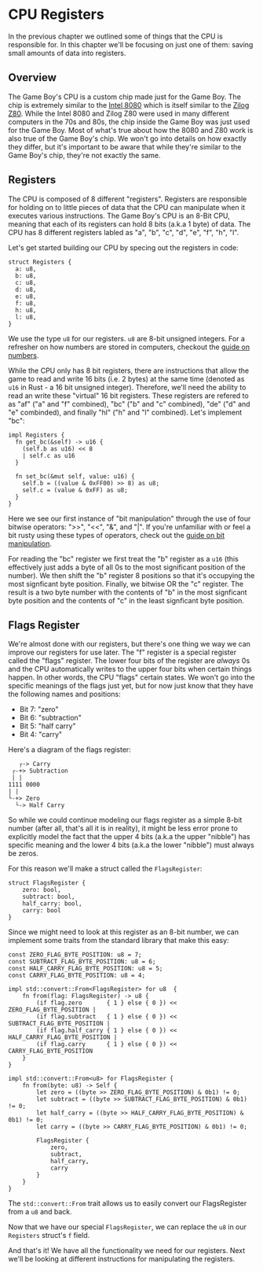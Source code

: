 # CPU Registers

In the previous chapter we outlined some of things that the CPU is responsible for. In this chapter we'll be focusing on just one of them: saving small amounts of data into registers.

## Overview

The Game Boy's CPU is a custom chip made just for the Game Boy. The chip is extremely similar to the [Intel 8080](https://en.wikipedia.org/wiki/Intel_8080) which is itself similar to the [Zilog Z80](https://en.wikipedia.org/wiki/Zilog_Z80). While the Intel 8080 and Zilog Z80 were used in many different computers in the 70s and 80s, the chip inside the Game Boy was just used for the Game Boy. Most of what's true about how the 8080 and Z80 work is also true of the Game Boy's chip. We won't go into details on how exactly they differ, but it's important to be aware that while they're similar to the Game Boy's chip, they're not exactly the same.

## Registers

The CPU is composed of 8 different "registers". Registers are responsible for holding on to little pieces of data that the CPU can manipulate when it executes various instructions. The Game Boy's CPU is an 8-Bit CPU, meaning that each of its registers can hold 8 bits (a.k.a 1 byte) of data. The CPU has 8 different registers labled as "a", "b", "c", "d", "e", "f", "h", "l".

Let's get started building our CPU by specing out the registers in code:

```rust,noplaypen
struct Registers {
  a: u8,
  b: u8,
  c: u8,
  d: u8,
  e: u8,
  f: u8,
  h: u8,
  l: u8,
}
```

We use the type `u8` for our registers. `u8` are 8-bit unsigned integers. For a refresher on how numbers are stored in computers, checkout the [guide on numbers](./appendix/numbers.md).

While the CPU only has 8 bit registers, there are instructions that allow the game to read and write 16 bits (i.e. 2 bytes) at the same time (denoted as `u16` in Rust - a 16 bit unsigned integer). Therefore, we'll need the ability to read an write these "virtual" 16 bit registers. These registers are refered to as "af" ("a" and "f" combined), "bc" ("b" and "c" combined), "de" ("d" and "e" combinded), and finally "hl" ("h" and "l" combined). Let's implement "bc":

```rust,noplaypen
impl Registers {
  fn get_bc(&self) -> u16 {
    (self.b as u16) << 8
    | self.c as u16
  }

  fn set_bc(&mut self, value: u16) {
    self.b = ((value & 0xFF00) >> 8) as u8;
    self.c = (value & 0xFF) as u8;
  }
}
```

Here we see our first instance of "bit manipulation" through the use of four bitwise operators: ">>", "<<", "&", and "|". If you're unfamiliar with or feel a bit rusty using these types of operators, check out the [guide on bit manipulation](./appendix/bit_manipulation.md).

For reading the "bc" register we first treat the "b" register as a `u16` (this effectively just adds a byte of all 0s to the most significant position of the number). We then shift the "b" register 8 positions so that it's occupying the most signficant byte position. Finally, we bitwise OR the "c" register. The result is a two byte number with the contents of "b" in the most signficant byte position and the contents of "c" in the least signficant byte position.

## Flags Register

We're almost done with our registers, but there's one thing we way we can improve our registers for use later. The "f" register is a special register called the "flags" register. The lower four bits of the register are _always_ 0s and the CPU automatically writes to the upper four bits when certain things happen. In other words, the CPU "flags" certain states. We won't go into the specific meanings of the flags just yet, but for now just know that they have the following names and positions:
* Bit 7: "zero"
* Bit 6: "subtraction"
* Bit 5: "half carry"
* Bit 4: "carry"

Here's a diagram of the flags register:
```
   ┌-> Carry
 ┌-+> Subtraction
 | |
1111 0000
| |
└-+> Zero
  └-> Half Carry
```

So while we could continue modeling our flags register as a simple 8-bit number (after all, that's all it is in reality), it might be less error prone to explicitly model the fact that the upper 4 bits (a.k.a the upper "nibble") has specific meaning and the lower 4 bits (a.k.a the lower "nibble") must always be zeros.

For this reason we'll make a struct called the `FlagsRegister`:

```rust,noplaypen
struct FlagsRegister {
    zero: bool,
    subtract: bool,
    half_carry: bool,
    carry: bool
}
```

Since we might need to look at this register as an 8-bit number, we can implement some traits from the standard library that make this easy:

```rust,noplaypen
const ZERO_FLAG_BYTE_POSITION: u8 = 7;
const SUBTRACT_FLAG_BYTE_POSITION: u8 = 6;
const HALF_CARRY_FLAG_BYTE_POSITION: u8 = 5;
const CARRY_FLAG_BYTE_POSITION: u8 = 4;

impl std::convert::From<FlagsRegister> for u8  {
    fn from(flag: FlagsRegister) -> u8 {
        (if flag.zero       { 1 } else { 0 }) << ZERO_FLAG_BYTE_POSITION |
        (if flag.subtract   { 1 } else { 0 }) << SUBTRACT_FLAG_BYTE_POSITION |
        (if flag.half_carry { 1 } else { 0 }) << HALF_CARRY_FLAG_BYTE_POSITION |
        (if flag.carry      { 1 } else { 0 }) << CARRY_FLAG_BYTE_POSITION
    }
}

impl std::convert::From<u8> for FlagsRegister {
    fn from(byte: u8) -> Self {
        let zero = ((byte >> ZERO_FLAG_BYTE_POSITION) & 0b1) != 0;
        let subtract = ((byte >> SUBTRACT_FLAG_BYTE_POSITION) & 0b1) != 0;
        let half_carry = ((byte >> HALF_CARRY_FLAG_BYTE_POSITION) & 0b1) != 0;
        let carry = ((byte >> CARRY_FLAG_BYTE_POSITION) & 0b1) != 0;

        FlagsRegister {
            zero,
            subtract,
            half_carry,
            carry
        }
    }
}
```

The `std::convert::From` trait allows us to easily convert our FlagsRegister from a `u8` and back.

Now that we have our special `FlagsRegister`, we can replace the `u8` in our `Registers` struct's `f` field.

And that's it! We have all the functionality we need for our registers. Next we'll be looking at different instructions for manipulating the registers.

